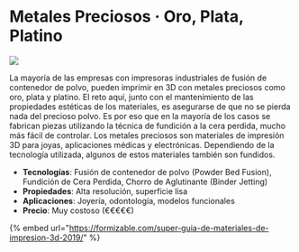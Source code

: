 # Metales Preciosos · Oro, Plata, Platino

[![](https://formizable.com/wp-content/uploads/2019/01/blog-gold-ring-group-674.jpg)](https://formizable.com/wp-content/uploads/2019/01/blog-gold-ring-group-674.jpg)

La mayoría de las empresas con impresoras industriales de fusión de contenedor de polvo, pueden imprimir en 3D con metales preciosos como oro, plata y platino. El reto aquí, junto con el mantenimiento de las propiedades estéticas de los materiales, es asegurarse de que no se pierda nada del precioso polvo. Es por eso que en la mayoría de los casos se fabrican piezas utilizando la técnica de fundición a la cera perdida, mucho más fácil de controlar. Los metales preciosos son materiales de impresión 3D para joyas, aplicaciones médicas y electrónicas. Dependiendo de la tecnología utilizada, algunos de estos materiales también son fundidos.

* **Tecnologías**: Fusión de contenedor de polvo (Powder Bed Fusion), Fundición de Cera Perdida, Chorro de Aglutinante (Binder Jetting)
* **Propiedades**: Alta resolución, superficie lisa
* **Aplicaciones**: Joyería, odontología, modelos funcionales
* **Precio**: Muy costoso (€€€€€)

{% embed url="https://formizable.com/super-guia-de-materiales-de-impresion-3d-2019/" %}
